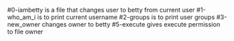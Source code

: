 #0-iambetty is a file that changes user to betty from current user
#1-who_am_i is to print current username
#2-groups is to print user groups
#3-new_owner changes owner to betty
#5-execute gives execute permission to file owner
